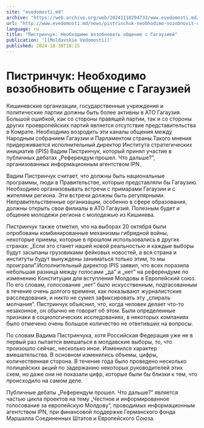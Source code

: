 ```yaml
---
site: "evedomosti.md"
archive: "https://web.archive.org/web/20241110204733/www.evedomosti.md/news/pistrinchuk-neobhodimo-vozobnovit-obshenie-s-gagauziej"
url: "http://www.evedomosti.md/news/pistrinchuk-neobhodimo-vozobnovit-obshenie-s-gagauziej"
language: ru
title: "Пистринчук: Необходимо возобновить общение с Гагаузией"
publication: '[[Moldavskie Vedomosti]]'
published: 2024-10-30T18:15
---
```


# Пистринчук: Необходимо возобновить общение с Гагаузией

Кишиневские организации, государственные учреждения и политические партии должны быть более активны в АТО Гагаузия. Большой ошибкой, как со стороны правящей партии, так и со стороны других проевропейских партий является отсутствие представительства в Комрате. Необходимо возродить эти каналы общения между Народным собранием Гагаузии и Парламентом страны.Такого мнения придерживается исполнительный директор Института стратегических инициатив (IPIS) Вадим Пистринчук, который принял участие в публичных дебатах „Референдум прошел. Что дальше?”, организованных информационным агентством IPN.

Вадим Пистринчук считает, что должны быть национальные программы, люди в Правительстве, которые представляли бы Гагаузию. Необходимо организовывать встречи с примарами Гагаузии и с жителями региона. Эти встречи должны быть регулярными. Неправительственные организации, особенно в сфере образования, должны открыть свои филиалы в АТО Гагаузия. Полезным будет и общение молодежи региона с молодежью из Кишинева.

Пистринчук также отметил, что на выборах 20 октября были опробованы комбинированные механизмы гибридной войны, некоторые приемы, которые в прошлом использовались в других странах: „Если это станет нашей новой реальностью и каждые выборы будут засыпаны грузовиками фейковых новостей, а вся страна и институты будут вынуждены заниматься только этим, то мы проиграли”.Исполнительный директор IPIS заявил, что всех поразила небольшая разница между голосами „да” и „нет” на референдуме по изменению Конституции для вступления Молдовы в Европейский союз. По его словам, голосование „нет” было искусственным, подтасованным в течение очень долгого времени, как показывают журналистские расследования, и никто не сумел зафиксировать эту „спираль молчания”. Пистринчук объяснил, что, когда человек делает что-то незаконное, он обычно не говорит об этом. Были определенные признаки в социологических исследованиях, в некоторых компаниях было отмечено очень большое количество не ответивших на вопросы.

По словам Вадима Пистринчука, хотя Российская Федерация уже не в первый раз пытается вмешаться в молдавские выборы, то, что произошло сейчас, несколько иное. Изменился характер вмешательства. В основном изменились объемы, цифры, количественная сторона. В течение года было проведено несколько полицейских акций по задержанию некоторых руководителей этих схем, но даже они не показали цифр, которые были бы близки к тем, что происходило на самом деле.

Публичные дебаты „Референдум прошел. Что дальше?” является частью цикла проектов на тему „Честное и информированное голосование за европейскую Молдову”, проводимых информационным агентством IPN, при финансовой поддержке Германского фонда Маршалла Соединенных Штатов и Европейского Союза.